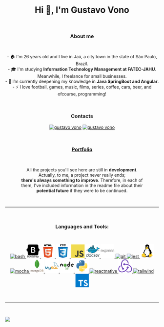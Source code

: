 <h1 align="center">Hi 👋, I'm Gustavo Vono</h1>

<br />

<h3 align="center">About me</h3>

<br />

<p align="center">
    - 🏠 I'm 26 years old and I live in Jaú, a city town in the state of São Paulo, Brazil. <br />
    - 🎓 I'm studying <strong>Information Technology Management at FATEC-JAHU</strong>. Meanwhile, I freelance for small businesses. <br />
    - 🌱 I’m currently deepening my knowledge in
    <strong>Java SpringBoot and Angular</strong>. <br />
    - ⚡ I love football, games, music, films, series, coffee, cars, beer, and ofcourse, programming!
</p>

<br />

<h3 align="center">Contacts</h3>
<p align="center">
    <a href="https://www.linkedin.com/in/gustavono/" target="blank"
        ><img
            align="center"
            src="https://img.shields.io/badge/LinkedIn-0077B5?style=for-the-badge&logo=linkedin&logoColor=white"
            alt="gustavo vono"
    /></a>
    <a href="mailto:guvono4@gmail.com" target="blank"
        ><img
            align="center"
            src="https://img.shields.io/badge/Gmail-D14836?style=for-the-badge&logo=gmail&logoColor=white"
            alt="gustavo vono"
    /></a>
</p>

<br />

<a href="https://www.gvono.tech" target="blank" align="center">
    <h3>Portfolio</h3>
</a>

<br />

<p align="center">
    All the projects you'll see here are still in <strong>development</strong>.
    <br />
    Actually, to me, a project never really ends; <br />
    <strong>there's always something to improve</strong>. Therefore, in each of
    <br />
    them, I've included information in the readme file about their <br />
    <strong>potential future</strong> if they were to be continued. <br />
</p>

<br />

---------

<br />

<h3 align="center">Languages and Tools:</h3>

<br />

<p align="center">
    <a
        href="https://www.gnu.org/software/bash/"
        target="_blank"
        rel="noreferrer"
    >
        <img
            src="https://www.vectorlogo.zone/logos/gnu_bash/gnu_bash-icon.svg"
            alt="bash"
            width="45"
            height="45"
        />
    </a>
    <a href="https://getbootstrap.com" target="_blank" rel="noreferrer">
        <img
            src="https://raw.githubusercontent.com/devicons/devicon/master/icons/bootstrap/bootstrap-plain-wordmark.svg"
            alt="bootstrap"
            width="45"
            height="45"
        />
    </a>
    <a href="https://www.w3.org/html/" target="_blank" rel="noreferrer">
        <img
            src="https://raw.githubusercontent.com/devicons/devicon/master/icons/html5/html5-original-wordmark.svg"
            alt="html5"
            width="45"
            height="45"
        />
    </a>
    <a href="https://www.w3schools.com/css/" target="_blank" rel="noreferrer">
        <img
            src="https://raw.githubusercontent.com/devicons/devicon/master/icons/css3/css3-original-wordmark.svg"
            alt="css3"
            width="45"
            height="45"
        />
    </a>
    <a
        href="https://developer.mozilla.org/en-US/docs/Web/JavaScript"
        target="_blank"
        rel="noreferrer"
    >
        <img
            src="https://raw.githubusercontent.com/devicons/devicon/master/icons/javascript/javascript-original.svg"
            alt="javascript"
            width="45"
            height="45"
        />
    </a>
    <a href="https://www.docker.com/" target="_blank" rel="noreferrer">
        <img
            src="https://raw.githubusercontent.com/devicons/devicon/master/icons/docker/docker-original-wordmark.svg"
            alt="docker"
            width="45"
            height="45"
        />
    </a>
    <a href="https://expressjs.com" target="_blank" rel="noreferrer">
        <img
            src="https://raw.githubusercontent.com/devicons/devicon/master/icons/express/express-original-wordmark.svg"
            alt="express"
            width="45"
            height="45"
        />
    </a>
    <a href="https://git-scm.com/" target="_blank" rel="noreferrer">
        <img
            src="https://www.vectorlogo.zone/logos/git-scm/git-scm-icon.svg"
            alt="git"
            width="45"
            height="45"
        />
    </a>
    <a href="https://jestjs.io" target="_blank" rel="noreferrer">
        <img
            src="https://www.vectorlogo.zone/logos/jestjsio/jestjsio-icon.svg"
            alt="jest"
            width="45"
            height="45"
        />
    </a>
    <a href="https://www.linux.org/" target="_blank" rel="noreferrer">
        <img
            src="https://raw.githubusercontent.com/devicons/devicon/master/icons/linux/linux-original.svg"
            alt="linux"
            width="45"
            height="45"
        />
    </a>
    <a href="https://mochajs.org" target="_blank" rel="noreferrer">
        <img
            src="https://www.vectorlogo.zone/logos/mochajs/mochajs-icon.svg"
            alt="mocha"
            width="45"
            height="45"
        />
    </a>
    <a href="https://www.mongodb.com/" target="_blank" rel="noreferrer">
        <img
            src="https://raw.githubusercontent.com/devicons/devicon/master/icons/mongodb/mongodb-original-wordmark.svg"
            alt="mongodb"
            width="45"
            height="45"
        />
    </a>
    <a href="https://www.mysql.com/" target="_blank" rel="noreferrer">
        <img
            src="https://raw.githubusercontent.com/devicons/devicon/master/icons/mysql/mysql-original-wordmark.svg"
            alt="mysql"
            width="45"
            height="45"
        />
    </a>
    <a href="https://nodejs.org" target="_blank" rel="noreferrer">
        <img
            src="https://raw.githubusercontent.com/devicons/devicon/master/icons/nodejs/nodejs-original-wordmark.svg"
            alt="nodejs"
            width="45"
            height="45"
        />
    </a>
    <a href="https://www.python.org" target="_blank" rel="noreferrer">
        <img
            src="https://raw.githubusercontent.com/devicons/devicon/master/icons/python/python-original.svg"
            alt="python"
            width="45"
            height="45"
        />
    </a>
    <a href="https://reactnative.dev/" target="_blank" rel="noreferrer">
        <img
            src="https://reactnative.dev/img/header_logo.svg"
            alt="reactnative"
            width="45"
            height="45"
        />
    </a>
    <a href="https://redux.js.org" target="_blank" rel="noreferrer">
        <img
            src="https://raw.githubusercontent.com/devicons/devicon/master/icons/redux/redux-original.svg"
            alt="redux"
            width="45"
            height="45"
        />
    </a>
    <a href="https://tailwindcss.com/" target="_blank" rel="noreferrer">
        <img
            src="https://www.vectorlogo.zone/logos/tailwindcss/tailwindcss-icon.svg"
            alt="tailwind"
            width="45"
            height="45"
        />
    </a>
    <a href="https://www.typescriptlang.org/" target="_blank" rel="noreferrer">
        <img
            src="https://raw.githubusercontent.com/devicons/devicon/master/icons/typescript/typescript-original.svg"
            alt="typescript"
            width="45"
            height="45"
        />
    </a>
</p>

<br />

---------

<br />

<a href=""> <img align="center" src="https://github-readme-stats-sigma-five.vercel.app/api/top-langs/?username=gutvono&layout=compact&theme=dark&hide=css"/> </a>
